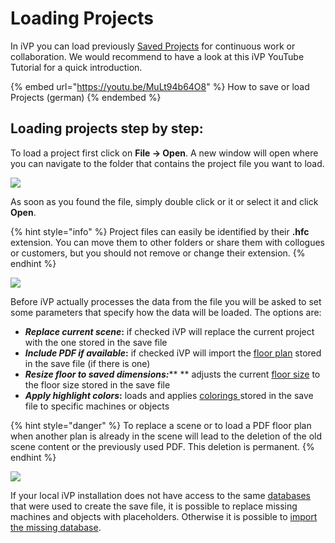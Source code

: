 # Loading Projects

In iVP you can load previously [Saved Projects](saving-projects.md) for continuous work or collaboration. We would recommend to have a look at this iVP YouTube Tutorial for a quick introduction.

{% embed url="https://youtu.be/MuLt94b64O8" %}
How to save or load Projects (german)
{% endembed %}

## Loading projects step by step:

To load a project first click on **File -> Open**. A new window will open where you can navigate to the folder that contains the project file you want to load.

![](../../../.gitbook/assets/iVP\_open\_file\_menu\_entry.jpg)

As soon as you found the file, simply double click or it or select it and click **Open**.

{% hint style="info" %}
Project files can easily be identified by their **.hfc** extension. You can move them to other folders or share them with collogues or customers, but you should not remove or change their extension.
{% endhint %}

![](../../../.gitbook/assets/iVP\_open\_file\_dialogue.jpg)

Before iVP actually processes the data from the file you will be asked to set some parameters that specify how the data will be loaded. The options are:

* _**Replace current scene**_**:** if checked iVP will replace the current project with the one stored in the save file
* _**Include PDF if available**_**:** if checked iVP will import the [floor plan](../user-interface/the-floor-plan.md) stored in the save file (if there is one)
* _**Resize floor to saved dimensions:**_\*\* \*\* adjusts the current [floor size](../user-interface/the-floor-plan.md#floor-plan-size) to the floor size stored in the save file
* _**Apply highlight colors**_**:** loads and applies [colorings ](../machines/highlighting-objects.md)stored in the save file to specific machines or objects

{% hint style="danger" %}
To replace a scene or to load a PDF floor plan when another plan is already in the scene will lead to the deletion of the old scene content or the previously used PDF. This deletion is permanent.
{% endhint %}

![](../../../.gitbook/assets/iVP\_open\_file\_options.jpg)

If your local iVP installation does not have access to the same [databases ](broken-reference)that were used to create the save file, it is possible to replace missing machines and objects with placeholders. Otherwise it is possible to [import the missing database](broken-reference).
